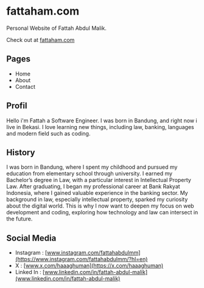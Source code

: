 # fattaham.com

Personal Website of Fattah Abdul Malik.

Check out at [fattaham.com](https://fattaham.com)

## Pages

- Home
- About
- Contact

## Profil

Hello i'm Fattah a Software Engineer. I was born in Bandung, and right now i live in Bekasi. I love learning new things, including law, banking, languages and modern field such as coding.

## History

I was born in Bandung, where I spent my childhood and pursued my education from elementary school through university. I earned my Bachelor’s degree in Law, with a particular interest in Intellectual Property Law.
After graduating, I began my professional career at Bank Rakyat Indonesia, where I gained valuable experience in the banking sector. My background in law, especially intellectual property, sparked my curiosity about the digital world. This is why I now want to deepen my focus on web development and coding, exploring how technology and law can intersect in the future.

## Social Media

- Instagram : [www.instagram.com/fattahabdulmm](https://www.instagram.com/fattahabdulmm/?hl=en)
- X : [www.x.com/haaaghuman](https://x.com/haaaghuman)
- Linked In : [www.linkedin.com/in/fattah-abdul-malik](www.linkedin.com/in/fattah-abdul-malik)
